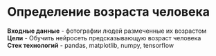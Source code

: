 # Определение возраста человека
**Входные данные** - фотографии людей размеченные их возрастом<br>
**Цели** - Обучить нейросеть предсказывающую возраст человека<br>
**Стек технологий** - pandas, matplotlib, numpy, tensorflow
